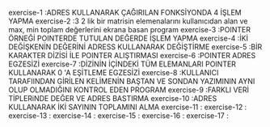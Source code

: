 exercise-1  :ADRES KULLANARAK ÇAĞIRILAN FONKSİYONDA 4 İŞLEM YAPMA
exercise-2  :3 2 lik bir matrisin elemenalarını kullanıcıdan alan ve max, min toplam değerlerini ekrana basan program
exercise-3  :POINTER ÖRNEĞİ POINTERDE TUTULAN DEĞERDE İŞLEM YAPMA
exercise-4  :İKİ DEĞİŞKENİN DEĞERİNİ ADRESS KULLANARAK DEĞİŞTİRME
exercise-5  :BİR KARAKTER DİZİSİ İLE POINTER ALIŞTIRMASI
exercise-6  :POINTER ADRES EGZESİZİ
exercise-7  :DİZİNİN İÇİNDEKİ TÜM ELEMANLARI POINTER KULLANARAK 0 'A EŞİTLEME EGZESİZİ
exercise-8  :KULLANICI TARAFIINDAN GİRİLEN KELİMENİN BAŞTAN VE SONDAN YAZIMININ AYNI OLUP OLMADIĞINI KONTROL EDEN PROGRAM
exercise-9  :FARKLI VERİ TİPLERiNDE DEĞER VE ADRES BASTIRMA
exercise-10 :ADRES KULLANARAK İKİ SAYININ TOPLAMINI ALMA
exercise-11 :
exercise-12 :
exercise-13 :
exercise-14 :
exercise-15 :
exercise-16 :
exercise-17 :
